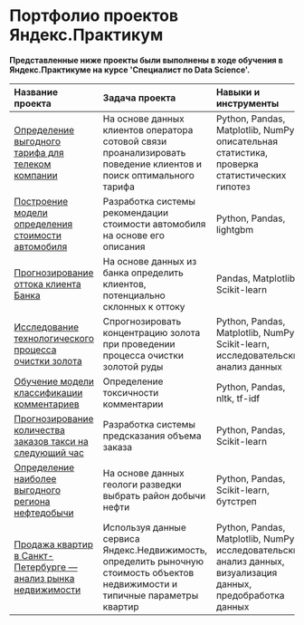 # Портфолио проектов Яндекс.Практикум
**Представленные ниже проекты были выполнены в ходе обучения в Яндекс.Практикуме на курсе 'Специалист по Data Science'.**

| Название проекта      | Задача проекта   | Навыки и инструменты             |
| :-------------------- | :--------------------  |:--------------------        |
| [Определение выгодного тарифа для телеком компании](https://github.com/DariaSokolovska/practicum/blob/main/tariff_analysis/Исследование%20тарифов%20телеком.ipynb) | На основе данных клиентов оператора сотовой связи проанализировать поведение клиентов и поиск оптимального тарифа | Python, Pandas, Matplotlib, NumPy, описательная статистика, проверка статистических гипотез |
|[Построение модели определения стоимости автомобиля](https://github.com/DariaSokolovska/practicum/blob/main/car_pricing/Определение%20стоимости%20автомобиля.ipynb) | Разработка системы рекомендации стоимости автомобиля на основе его описания | Python, Pandas, lightgbm|
|[Прогнозирование оттока клиента Банка](https://github.com/DariaSokolovska/practicum/blob/main/customer_churn/Отток%20клиентов%20банка.ipynb) | На основе данных из банка определить клиентов, потенциально склонных к оттоку| Pandas, Matplotlib, Scikit-learn|
|[Исследование технологического процесса очистки золота](https://github.com/DariaSokolovska/practicum/blob/main/gold_purification/Очистка%20золота.ipynb)| Спрогнозировать концентрацию золота при проведении процесса очистки золотой руды| Python, Pandas, Matplotlib, NumPy, Scikit-learn, исследовательский анализ данных|
|[Обучение модели классификации комментариев](https://github.com/DariaSokolovska/practicum/blob/main/toxic_comments/Поиск%20токсичных%20коментариев.ipynb)| Определение токсичности комментарии| Python, Pandas, nltk, tf-idf|
|[Прогнозирование количества заказов такси на следующий час](https://github.com/DariaSokolovska/practicum/blob/main/taxi_orders/Прогнозирование%20заказов%20такси.ipynb)| Разработка системы предсказания объема заказа| Python, Pandas, Scikit-learn|
|[Определение наиболее выгодного региона нефтедобычи](https://github.com/DariaSokolovska/practicum/blob/main/well_location/Выбор%20локации%20для%20скважины.ipynb)| На основе данных геологи разведки выбрать район добычи нефти| Python, Pandas, Scikit-learn, бутстреп|
|[Продажа квартир в Санкт-Петербурге — анализ рынка недвижимости](https://github.com/DariaSokolovska/practicum/blob/main/realestate_market/Анализ%20рынка%20недвижимости.ipynb)| Используя данные сервиса Яндекс.Недвижимость, определить рыночную стоимость объектов недвижимости и типичные параметры квартир| Python, Pandas, Matplotlib, NumPy, исследовательский анализ данных, визуализация данных, предобработка данных|
